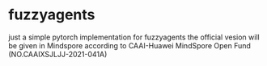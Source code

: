 # fuzzyagents
just a simple pytorch implementation for fuzzyagents
the official vesion will be given in Mindspore according to CAAI-Huawei MindSpore Open Fund (NO.CAAIXSJLJJ-2021-041A)
